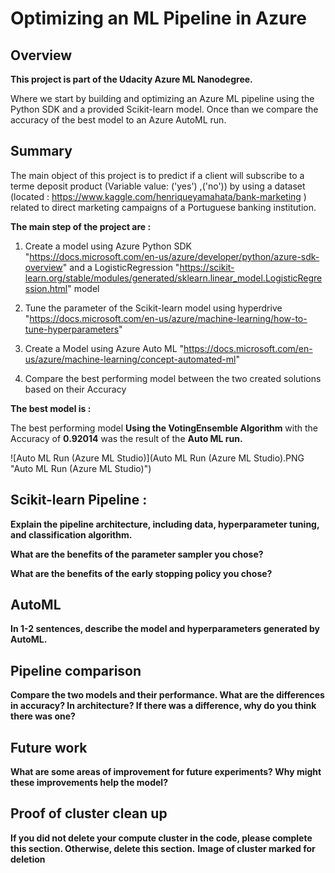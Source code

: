 # Optimizing an ML Pipeline in Azure

## Overview
**This project is part of the Udacity Azure ML Nanodegree.**

Where we start by building and optimizing an Azure ML pipeline using the Python SDK and a provided Scikit-learn model. Once than we compare the accuracy of the best model to an Azure AutoML run. 

## Summary
The main object of this project is to predict if a client will subscribe to a terme deposit product (Variable value: ('yes') ,('no')) by using a dataset  (located  : https://www.kaggle.com/henriqueyamahata/bank-marketing ) related to direct marketing campaigns of a Portuguese banking institution.

**The main step of the project are :**

1. Create a model using Azure Python SDK "https://docs.microsoft.com/en-us/azure/developer/python/azure-sdk-overview"  and a LogisticRegression "https://scikit-learn.org/stable/modules/generated/sklearn.linear_model.LogisticRegression.html" model

2. Tune the parameter of the Scikit-learn model using hyperdrive "https://docs.microsoft.com/en-us/azure/machine-learning/how-to-tune-hyperparameters"

3. Create a Model using Azure Auto ML "https://docs.microsoft.com/en-us/azure/machine-learning/concept-automated-ml" 

4. Compare the best performing model between the two created solutions based on their Accuracy 

**The best model is  :**

The best performing model **Using the VotingEnsemble Algorithm** with the Accuracy of **0.92014** was the result of the **Auto ML run.**

![Auto ML Run (Azure ML Studio)](Auto ML Run (Azure ML Studio).PNG "Auto ML Run (Azure ML Studio)")








## Scikit-learn Pipeline :
**Explain the pipeline architecture, including data, hyperparameter tuning, and classification algorithm.**

**What are the benefits of the parameter sampler you chose?**

**What are the benefits of the early stopping policy you chose?**

## AutoML
**In 1-2 sentences, describe the model and hyperparameters generated by AutoML.**

## Pipeline comparison
**Compare the two models and their performance. What are the differences in accuracy? In architecture? If there was a difference, why do you think there was one?**

## Future work
**What are some areas of improvement for future experiments? Why might these improvements help the model?**

## Proof of cluster clean up
**If you did not delete your compute cluster in the code, please complete this section. Otherwise, delete this section.**
**Image of cluster marked for deletion**
